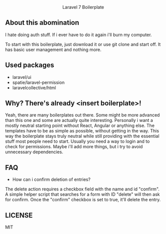 <p align="center">Laravel 7 Boilerplate</p>

## About this abomination

I hate doing auth stuff. If i ever have to do it again i'll burn my computer.

To start with this boilerplate, just download it or use git clone and start off. It has basic user management and nothing more.


## Used packages

- laravel/ui
- spatie/laravel-permission
- laravelcollective/html


## Why? There's already \<insert boilerplate\>!

Yeah, there are many boilerplates out there. Some might be more advanced than this one and some are actually quite interesting. Personally i want a mostly neutral starting point without React, Angular or anything else. The templates have to be as simple as possible, without getting in the way. This way the boilerplate stays truly neutral while still providing with the essential stuff most people need to start. Usually you need a way to login and to check for permissions. Maybe i'll add more things, but i try to avoid unnecessary dependencies.

## FAQ

- How can i confirm deletion of entries?

The delete action requires a checkbox field with the name and id "confirm". A simple helper script that searches for a form with ID "delete" will then ask for confirm. Once the "confirm" checkbox is set to true, it'll delete the entry.

## LICENSE

MIT

